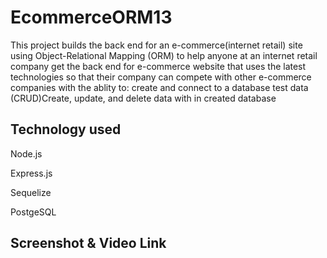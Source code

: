 # EcommerceORM13

This project builds the back end for an e-commerce(internet retail) site using Object-Relational Mapping (ORM)
to help anyone at an internet retail company get the back end for e-commerce website that uses the latest technologies so that their company can compete with other e-commerce companies
with the ablity to:
create and connect to a database
test data
(CRUD)Create, update, and delete data with in created database

## Technology used

Node.js

Express.js

Sequelize

PostgeSQL

## Screenshot & Video Link
